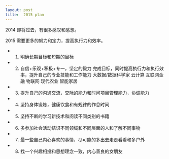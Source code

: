 ```yaml
---
layout: post
title:  2015 plan
---
```



2014 即将过去，有很多感叹和感想。

2015 需要更多的努力和定力，提高执行力和效率。

- 1. 明确长期目标和短期的目标

- 2. 自信+乐观+积极+专一，坚定的毅力 完成目标，同时提高执行力和执行效率，提升自己的专业技能和工作能力 大数据/数据科学家 云计算 互联网金融 物联网 现代农业 智能家居

- 3. 提升自己的沟通交流，交际的能力和时间项目管理能力，协调能力

- 4. 坚持身体锻炼，健康饮食和有规律的作息时间

- 5. 坚持不断的学习新技术和阅读不同类别的书籍

- 6. 多参加社会活动结识不同领域和不同层面的人和了解不同事物

- 7. 最一些自己内心喜欢的事情，尽可能的多出去走走看看和多户外

- 8. 找一个兴趣相投和思想理念一致，内心善良的女朋友


